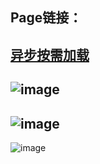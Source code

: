 ## Page链接：
[异步按需加载](https://luoxupan.github.io/wiki/pages/page02/index.html)
---
![image](https://luoxupan.github.io/img/HTML_CSS_01.jpeg)
---
![image](https://luoxupan.github.io/img/Javascript_01.jpeg)
---
![image](https://luoxupan.github.io/img/algorithms_01.jpeg)

